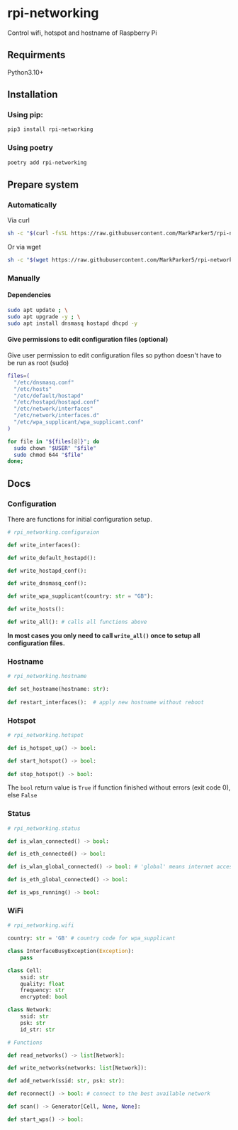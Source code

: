 # rpi-networking
Control wifi, hotspot and hostname of Raspberry Pi

## Requirments 

Python3.10+

## Installation

### Using pip:

```sh
pip3 install rpi-networking 
```

### Using poetry

```sh
poetry add rpi-networking
```

## Prepare system

### Automatically 

Via curl

```sh
sh -c "$(curl -fsSL https://raw.githubusercontent.com/MarkParker5/rpi-networking/master/setup.sh)"
```

Or via wget

```sh
sh -c "$(wget https://raw.githubusercontent.com/MarkParker5/rpi-networking/master/setup.sh -O -)"
```

### Manually

#### Dependencies

```sh
sudo apt update ; \
sudo apt upgrade -y ; \
sudo apt install dnsmasq hostapd dhcpd -y
```

#### Give permissions to edit configuration files (optional)

Give user permission to edit configuration files so python doesn't have to be run as root (sudo)

```sh
files=(
  "/etc/dnsmasq.conf"
  "/etc/hosts"
  "/etc/default/hostapd"
  "/etc/hostapd/hostapd.conf"
  "/etc/network/interfaces"
  "/etc/network/interfaces.d"
  "/etc/wpa_supplicant/wpa_supplicant.conf"
)

for file in "${files[@]}"; do
  sudo chown "$USER" "$file"
  sudo chmod 644 "$file"
done;
```

## Docs

### Configuration

There are functions for initial configuration setup.

```python
# rpi_networking.configuraion

def write_interfaces():

def write_default_hostapd():

def write_hostapd_conf():

def write_dnsmasq_conf():

def write_wpa_supplicant(country: str = "GB"):

def write_hosts():

def write_all(): # calls all functions above
```

**In most cases you only need to call `write_all()` once to setup all configuration files.**

### Hostname

```python
# rpi_networking.hostname

def set_hostname(hostname: str):
    
def restart_interfaces():  # apply new hostname without reboot
```

### Hotspot

```python
# rpi_networking.hotspot

def is_hotspot_up() -> bool:

def start_hotspot() -> bool:
    
def stop_hotspot() -> bool:
```

The `bool` return value is `True` if function finished without errors (exit code 0), else `False`

### Status

```python
# rpi_networking.status

def is_wlan_connected() -> bool:

def is_eth_connected() -> bool:

def is_wlan_global_connected() -> bool: # 'global' means internet access

def is_eth_global_connected() -> bool:

def is_wps_running() -> bool:
```

### WiFi

```python
# rpi_networking.wifi

country: str = 'GB' # country code for wpa_supplicant

class InterfaceBusyException(Exception): 
    pass

class Cell:
    ssid: str
    quality: float
    frequency: str
    encrypted: bool

class Network:
    ssid: str
    psk: str
    id_str: str

# Functions

def read_networks() -> list[Network]:

def write_networks(networks: list[Network]):

def add_network(ssid: str, psk: str):

def reconnect() -> bool: # connect to the best available network

def scan() -> Generator[Cell, None, None]:

def start_wps() -> bool:
```
